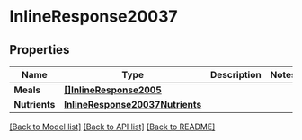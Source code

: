 # InlineResponse20037

## Properties

Name | Type | Description | Notes
------------ | ------------- | ------------- | -------------
**Meals** | [**[]InlineResponse2005**](inline_response_200_5.md) |  | 
**Nutrients** | [**InlineResponse20037Nutrients**](inline_response_200_37_nutrients.md) |  | 

[[Back to Model list]](../README.md#documentation-for-models) [[Back to API list]](../README.md#documentation-for-api-endpoints) [[Back to README]](../README.md)


